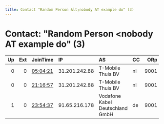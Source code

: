 ```yaml
---
title: Contact "Random Person &lt;nobody AT example do" (3)
---
```


# Contact: "Random Person &lt;nobody AT example do" (3)

|   Up |   Ext | JoinTime                                                                                            | IP            | AS                              | CC   |   ORp |   Dirp | OS    | Version   | Nickname            |   eFamMembers |
|-----:|------:|:----------------------------------------------------------------------------------------------------|:--------------|:--------------------------------|:-----|------:|-------:|:------|:----------|:--------------------|--------------:|
|    0 |     0 | [05:04:21](https://metrics.torproject.org/rs.html#details/9F0A24BA52C70474E3219CFEACE9E2882914EDA3) | 31.201.242.88 | T-Mobile Thuis BV               | nl   |  9001 |   9030 | Linux | 0.4.2.7   | JoostLikeToast      |             1 |
|    0 |     0 | [21:16:57](https://metrics.torproject.org/rs.html#details/21D56ABB5FBAE48BB7329A256CD48C92121D3A5C) | 31.201.242.88 | T-Mobile Thuis BV               | nl   |  9001 |   9030 | Linux | 0.4.2.7   | JoostLikeToast      |             1 |
|    1 |     0 | [23:54:37](https://metrics.torproject.org/rs.html#details/3D73398A1366304B63D3143820129F7BFED4A23C) | 91.65.216.178 | Vodafone Kabel Deutschland GmbH | de   |  9001 |   9030 | Linux | 0.4.2.7   | JonDoeLastsGlitches |             1 |
